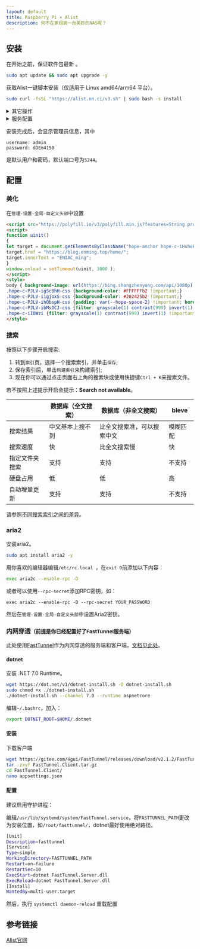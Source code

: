 ```yaml
---
layout: default
title: Raspberry Pi × Alist
description: 何不在家组装一台美妙的NAS呢？
---
```

## 安装

在开始之前，保证软件包最新 。

```bash
sudo apt update && sudo apt upgrade -y
```

获取Alist一键脚本安装（仅适用于 Linux amd64/arm64 平台）。

```bash
sudo curl -fsSL "https://alist.nn.ci/v3.sh" | sudo bash -s install
```

<details><summary>其它操作</summary> 
  
更新：

```bash
curl -fsSL "https://alist.nn.ci/v3.sh" | bash -s update
```


卸载：

```bash
curl -fsSL "https://alist.nn.ci/v3.sh" | bash -s uninstall
```

</details>

<details><summary>服务配置</summary> 
  
启动: `systemctl start alist`

关闭: `systemctl stop alist`

配置开机自启: `systemctl enable alist`

取消开机自启: `systemctl disable alist`

状态:` systemctl status alist`

重启: `systemctl restart alist`

</details>

安装完成后，会显示管理员信息，其中

```
username: admin
password: dDEm4150
```

是默认用户和密码，默认端口号为`5244`。

## 配置

### 美化

在`管理-设置-全局-自定义头部`中设置

```html
<script src="https://polyfill.io/v3/polyfill.min.js?features=String.prototype.replaceAll"></script>
<script>
function uinit()
{
let target = document.getElementsByClassName("hope-anchor hope-c-iHuheP hope-c-PJLV hope-c-PJLV-idrWMwW-css")[0];
target.href = "https://blog.enming.top/home/";
target.innerText = "ENIAC_ming";
}
window.onload = setTimeout(uinit, 3000 );
</script>
<style>
body { background-image: url(https://bing.shangzhenyang.com/api/1080p); background-size: cover; background-position: center; background-attachment: fixed;}
.hope-c-PJLV-igScBhH-css {background-color: #FFFFFFb2 !important;}
.hope-c-PJLV-iigjoxS-css {background-color: #202425b2 !important;}
.hope-c-PJLV-ihQbspH-css {padding: var(--hope-space-2) !important; border-radius: var(--hope-radii-md) !important; background: var(--hope-colors-neutral4); width: auto !important;}
.hope-c-PJLV-ibMsOCJ-css {filter: grayscale(1) contrast(999) invert(1) !important;}
.hope-c-iIOWzi {filter: grayscale(1) contrast(999) invert(1) !important;}
</style>
```

### 搜索

按照以下步骤开启搜索:

1. 转到`索引`页，选择一个搜索索引，并单击`保存`;
2. 保存索引后，单击`构建索引`来构建索引;
3. 现在你可以通过点击页面右上角的搜索块或使用快捷键`Ctrl + K`来搜索文件。

若不按照上述提示开启会提示：**Search not available**。

|                | 数据库（全文搜索） | 数据库（非全文搜索）       | bleve    |
| -------------- | ------------------ | -------------------------- | -------- |
| 搜索结果       | 中文基本上搜不到   | 比全文搜索准，可以搜索中文 | 模糊匹配 |
| 搜索速度       | 快                 | 比全文搜索慢               | 快       |
| 指定文件夹搜索 | 支持               | 支持                       | 不支持   |
| 硬盘占用       | 低                 | 低                         | 高       |
| 自动增量更新   | 支持               | 支持                       | 不支持   |

请参照[不同搜索索引之间的差异](https://alist.nn.ci/zh/guide/advanced/search.html#%E4%B8%8D%E5%90%8C%E6%90%9C%E7%B4%A2%E7%B4%A2%E5%BC%95%E4%B9%8B%E9%97%B4%E7%9A%84%E5%B7%AE%E5%BC%82)。

### aria2

安装aria2。

```bash
sudo apt install aria2 -y
```

用你喜欢的编辑器编辑`/etc/rc.local `，在`exit 0`前添加以下内容：

```bash
exec aria2c --enable-rpc -D
```

或者可以使用`--rpc-secret`添加RPC密钥，如：

```
exec aria2c --enable-rpc -D --rpc-secret YOUR_PASSWORD
```

然后在`管理-设置-全局-自定义头部`中设置Aria2密钥。

### 内网穿透<small>（前提是你已经配置好了FastTunnel服务端）</small>

此处使用[FastTunnel](https://gitee.com/Hgui/FastTunnel)作为内网穿透的服务端和客户端，[文档见此处](https://docs.suidao.io/)。

#### dotnet

安装 .NET 7.0 Runtime。

```bash
wget https://dot.net/v1/dotnet-install.sh -O dotnet-install.sh
sudo chmod +x ./dotnet-install.sh
./dotnet-install.sh --channel 7.0 --runtime aspnetcore
```

编辑`~/.bashrc`，加入：

```bash
export DOTNET_ROOT=$HOME/.dotnet
```

#### 安装

下载客户端

```bash
wget https://gitee.com/Hgui/FastTunnel/releases/download/v2.1.2/FastTunnel.Client.tar.gz
tar -zxvf FastTunnel.Client.tar.gz
cd FastTunnel.Client/
nano appsettings.json
```

#### 配置

建议启用守护进程：

编辑`/usr/lib/systemd/system/FastTunnel.service`，将`FASTTUNNEL_PATH`更改为安装位置，如`/root/fasttunnel/`，dotnet最好使用绝对路径。

```bash
[Unit]
Description=fasttunnel
[Service]
Type=simple
WorkingDirectory=FASTTUNNEL_PATH
Restart=on-failure
RestartSec=10
ExecStart=dotnet FastTunnel.Server.dll
ExecReload=dotnet FastTunnel.Server.dll
[Install]
WantedBy=multi-user.target
```

然后，执行 `systemctl daemon-reload` 重载配置

## 参考链接

[Alist官网](https://alist.nn.ci/)
